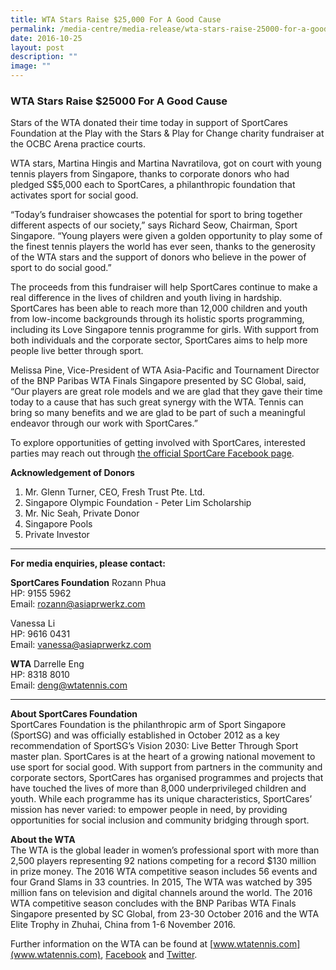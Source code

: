 ```yaml
---
title: WTA Stars Raise $25,000 For A Good Cause
permalink: /media-centre/media-release/wta-stars-raise-25000-for-a-good-cause/
date: 2016-10-25
layout: post
description: ""
image: ""
---
```


### **WTA Stars Raise $25000 For A Good Cause**
Stars of the WTA donated their time today in support of SportCares Foundation at the Play with the Stars & Play for Change charity fundraiser at the OCBC Arena practice courts.  
  
WTA stars, Martina Hingis and Martina Navratilova, got on court with young tennis players from Singapore, thanks to corporate donors who had pledged S$5,000 each to SportCares, a philanthropic foundation that activates sport for social good.  
  
“Today’s fundraiser showcases the potential for sport to bring together different aspects of our society,” says Richard Seow, Chairman, Sport Singapore. “Young players were given a golden opportunity to play some of the finest tennis players the world has ever seen, thanks to the generosity of the WTA stars and the support of donors who believe in the power of sport to do social good.”  
  
The proceeds from this fundraiser will help SportCares continue to make a real difference in the lives of children and youth living in hardship. SportCares has been able to reach more than 12,000 children and youth from low-income backgrounds through its holistic sports programming, including its Love Singapore tennis programme for girls. With support from both individuals and the corporate sector, SportCares aims to help more people live better through sport.  
  
Melissa Pine, Vice-President of WTA Asia-Pacific and Tournament Director of the BNP Paribas WTA Finals Singapore presented by SC Global, said, “Our players are great role models and we are glad that they gave their time today to a cause that has such great synergy with the WTA. Tennis can bring so many benefits and we are glad to be part of such a meaningful endeavor through our work with SportCares.”  
  
To explore opportunities of getting involved with SportCares, interested parties may reach out through [the official SportCare Facebook page](www.facebook.com/SportCaresSG).
  
**Acknowledgement of Donors**
1. Mr. Glenn Turner, CEO, Fresh Trust Pte. Ltd.   
2. Singapore Olympic Foundation - Peter Lim Scholarship  
3. Mr. Nic Seah, Private Donor  
4. Singapore Pools  
5. Private Investor  

---

**For media enquiries, please contact:**
<br>
  
**SportCares Foundation**
Rozann Phua<br>
HP: 9155 5962<br>
Email: [rozann@asiaprwerkz.com](mailto:rozann@asiaprwerkz.com)

Vanessa Li<br>
HP: 9616 0431<br>
Email: [vanessa@asiaprwerkz.com](mailto:vanessa@asiaprwerkz.com)   
  
**WTA**
Darrelle Eng<br>
HP: 8318 8010<br>
Email: [deng@wtatennis.com](mailto:deng@wtatennis.com)
  
---

**About SportCares Foundation**<br>
SportCares Foundation is the philanthropic arm of Sport Singapore (SportSG) and was officially established in October 2012 as a key recommendation of SportSG’s Vision 2030: Live Better Through Sport master plan. SportCares is at the heart of a growing national movement to use sport for social good. With support from partners in the community and corporate sectors, SportCares has organised programmes and projects that have touched the lives of more than 8,000 underprivileged children and youth. While each programme has its unique characteristics, SportCares’ mission has never varied: to empower people in need, by providing opportunities for social inclusion and community bridging through sport.  
  
**About the WTA**<br>
The WTA is the global leader in women’s professional sport with more than 2,500 players representing 92 nations competing for a record $130 million in prize money. The 2016 WTA competitive season includes 56 events and four Grand Slams in 33 countries. In 2015, The WTA was watched by 395 million fans on television and digital channels around the world. The 2016 WTA competitive season concludes with the BNP Paribas WTA Finals Singapore presented by SC Global, from 23-30 October 2016 and the WTA Elite Trophy in Zhuhai, China from 1-6 November 2016. 

Further information on the WTA can be found at [www.wtatennis.com](www.wtatennis.com), [Facebook](facebook.com/WTA) and [Twitter](twitter.com/WTA).